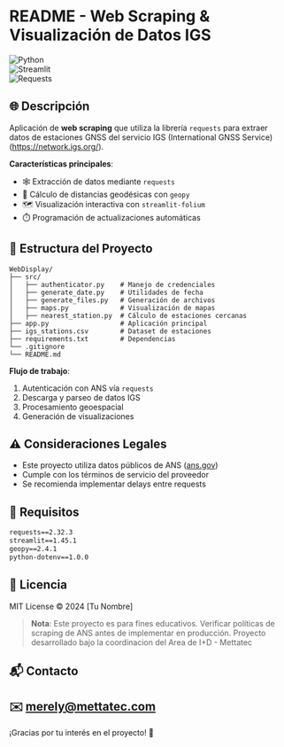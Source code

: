 # **README - Web Scraping & Visualización de Datos IGS**  

![Python](https://img.shields.io/badge/Python-3.10%2B-3776AB?style=for-the-badge&logo=python&logoColor=white)  
![Streamlit](https://img.shields.io/badge/Streamlit-1.45+-FF4B4B?style=for-the-badge&logo=Streamlit&logoColor=white)  
![Requests](https://img.shields.io/badge/Requests-HTTP%20Client-important?style=for-the-badge)  

## **🌐 Descripción**  
Aplicación de **web scraping** que utiliza la librería `requests` para extraer datos de estaciones GNSS del servicio IGS (International GNSS Service) 
(https://network.igs.org/).  

**Características principales**:  
- 🕸️ Extracción de datos mediante `requests` 
- 📍 Cálculo de distancias geodésicas con `geopy`  
- 🗺️ Visualización interactiva con `streamlit-folium`  
- ⏱️ Programación de actualizaciones automáticas  

## **📂 Estructura del Proyecto**  
```
WebDisplay/
├── src/
│   ├── authenticator.py    # Manejo de credenciales
│   ├── generate_date.py    # Utilidades de fecha
│   ├── generate_files.py   # Generación de archivos
│   ├── maps.py             # Visualización de mapas
│   ├── nearest_station.py  # Cálculo de estaciones cercanas
├── app.py                  # Aplicación principal
├── igs_stations.csv        # Dataset de estaciones
├── requirements.txt        # Dependencias
└── .gitignore 
└── README.md
```

**Flujo de trabajo**:  
1. Autenticación con ANS vía `requests`  
2. Descarga y parseo de datos IGS  
3. Procesamiento geoespacial  
4. Generación de visualizaciones  

## **⚠️ Consideraciones Legales**  
- Este proyecto utiliza datos públicos de ANS ([ans.gov](https://www.ans.gov))  
- Cumple con los términos de servicio del proveedor  
- Se recomienda implementar delays entre requests  

## **📌 Requisitos**  
```txt
requests==2.32.3
streamlit==1.45.1
geopy==2.4.1
python-dotenv==1.0.0
```

## **📄 Licencia**  
MIT License © 2024 [Tu Nombre]  

> **Nota**: Este proyecto es para fines educativos. Verificar políticas de scraping de ANS antes de implementar en producción.
> Proyecto desarrollado bajo la coordinacion del Area de I+D - Mettatec 

## **📬 Contacto**  
✉️ **merely@mettatec.com**  
---
¡Gracias por tu interés en el proyecto! 🚀
